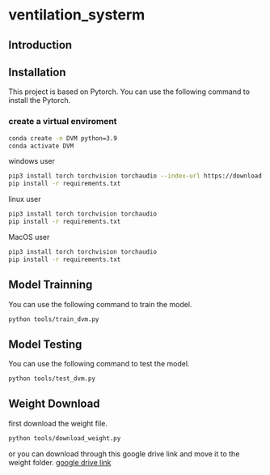 # ventilation_systerm

## Introduction

## Installation
This project is based on Pytorch.
You can use the following command to install the Pytorch.

### create a virtual enviroment
```bash
conda create -n DVM python=3.9
conda activate DVM
```

windows user
```bash
pip3 install torch torchvision torchaudio --index-url https://download.pytorch.org/whl/cu117
pip install -r requirements.txt
```

linux user
```bash
pip3 install torch torchvision torchaudio
pip install -r requirements.txt
```

MacOS user
```bash
pip3 install torch torchvision torchaudio
pip install -r requirements.txt
```

## Model Trainning
You can use the following command to train the model.
```bash
python tools/train_dvm.py
```

## Model Testing
You can use the following command to test the model.
```bash
python tools/test_dvm.py
```


## Weight Download
first download the weight file.
```bash
python tools/download_weight.py
```
or you can download through this google drive link and move it to the weight folder.
[google drive link](https://drive.google.com/file/d/1eW55eq7pHaBEba99B7svK_tAL9yRy36q/view?usp=sharing)